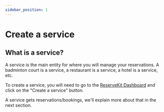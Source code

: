 ```yaml
---
sidebar_position: 1
---
```


# Create a service

## What is a service?

A service is the main entity for where you will manage your reservations. A
badminton court is a service, a restaurant is a service, a hotel is a service,
etc.

To create a service, you will need to go to the
[ReserveKit Dashboard](https://app.reservekit.com) and click on the "Create a
service" button.

A service gets reservations/bookings, we'll explain more about that in the next
section.
